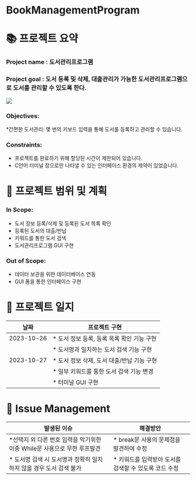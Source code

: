 # BookManagementProgram

# 📚 프로젝트 요약

### Project name : 도서관리프로그램
### Project goal : 도서 등록 및 삭제, 대출관리가 가능한 도서관리프로그램으로 도서를 관리할 수 있도록 한다.

<img src="https://img.shields.io/badge/C-A8B9CC?style=plastic&logo=C&logoColor=White">

### Objectives:
 *간편한 도서관리: 몇 번의 키보드 입력을 통해 도서를 등록하고 관리할 수 있습니다. 

### Constraints:
 * 프로젝트를 완료하기 위해 할당된 시간이 제한되어 있습니다.
 * C언어 터미널 창으로만 나타낼 수 있는 인터페이스 환경의 제약이 있었습니다. 

# 📆 프로젝트 범위 및 계획 
### In Scope:
 * 도서 정보 등록/삭제 및 등록된 도서 목록 확인
 * 등록된 도서의 대출/반납
 * 키워드를 통한 도서 검색
 * 도서관리프로그램 GUI 구현

### Out of Scope:
 * 데이터 보관을 위한 데이터베이스 연동
 * GUI 폼을 통한 인터페이스 구현

# 💬 프로젝트 일지
|날짜|프로젝트 구현| 
|---|---|
|2023-10-26|   * 도서 정보 등록, 등록 목록 확인 기능 구현|
|          |   * 도서명과 일치하는 도서 검색 기능 구현|
|2023-10-27|   * 도서 정보 삭제, 도서 대출/반납 기능 구현|
|          |   * 일부 키워드를 통한 도서 검색 기능 변경|
|          |   * 터미널 GUI 구현|

# 🔨 Issue Management 
  
|발생된 이슈|해결방안
|---|---|
| *선택지 외 다른 번호 입력을 막기위한 이중 While문 사용으로 무한 루프발견 | * break문 사용의 문제점을 발견하여 수정| 
|* 도서명 검색 시 도서명과 정확히 일치하지 않을 경우 도서 검색 불가        | * 키워드를 입력받아 도서를 검색할 수 있도록 코드 수정|
  
   
                
